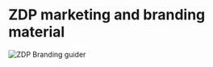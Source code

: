 # ZDP marketing and branding material

![ZDP Branding guider](https://zdp-downloads.s3.amazonaws.com/zdp-branding.png)


